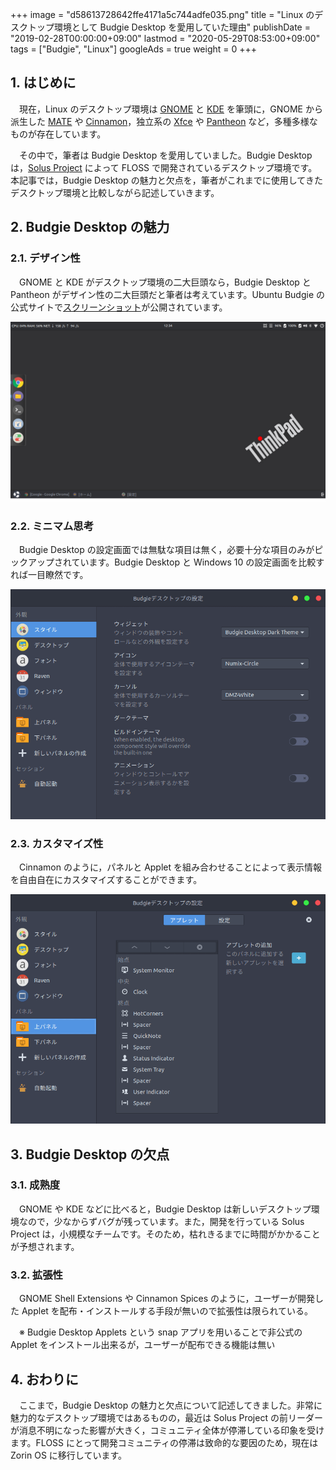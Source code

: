 +++
image = "d58613728642ffe4171a5c744adfe035.png"
title = "Linux のデスクトップ環境として Budgie Desktop を愛用していた理由"
publishDate = "2019-02-28T00:00:00+09:00"
lastmod = "2020-05-29T08:53:00+09:00"
tags = ["Budgie", "Linux"]
googleAds = true
weight = 0
+++

## 1. はじめに

　現在，Linux のデスクトップ環境は [GNOME](https://www.gnome.org/) と [KDE](https://kde.org/) を筆頭に，GNOME から派生した [MATE](https://mate-desktop.org/) や [Cinnamon](https://cinnamon-spices.linuxmint.com/)，独立系の [Xfce](https://www.xfce.org/) や [Pantheon](https://elementary.io/) など，多種多様なものが存在しています。

　その中で，筆者は Budgie Desktop を愛用していました。Budgie Desktop は，[Solus Project](https://getsol.us/) によって FLOSS で開発されているデスクトップ環境です。本記事では，Budgie Desktop の魅力と欠点を，筆者がこれまでに使用してきたデスクトップ環境と比較しながら記述していきます。

## 2. Budgie Desktop の魅力

### 2.1. デザイン性

　GNOME と KDE がデスクトップ環境の二大巨頭なら，Budgie Desktop と Pantheon がデザイン性の二大巨頭だと筆者は考えています。Ubuntu Budgie の公式サイトで[スクリーンショット](https://ubuntubudgie.org/portfolio/screenshots)が公開されています。

![](a4b685e77b49a76b6bf5ca03830b18c6.png)

### 2.2. ミニマム思考

　Budgie Desktop の設定画面では無駄な項目は無く，必要十分な項目のみがピックアップされています。Budgie Desktop と Windows 10 の設定画面を比較すれば一目瞭然です。

![](79f0192116b6313be075916f26580bbd.png)

### 2.3. カスタマイズ性

　Cinnamon のように，パネルと Applet を組み合わせることによって表示情報を自由自在にカスタマイズすることができます。

![](49de339d66753a431cdbce4154e5212a.png)

## 3. Budgie Desktop の欠点

### 3.1. 成熟度

　GNOME や KDE などに比べると，Budgie Desktop は新しいデスクトップ環境なので，少なからずバグが残っています。また，開発を行っている Solus Project は，小規模なチームです。そのため，枯れきるまでに時間がかかることが予想されます。

### 3.2. 拡張性

　GNOME Shell Extensions や Cinnamon Spices のように，ユーザーが開発した Applet を配布・インストールする手段が無いので拡張性は限られている。

　※ Budgie Desktop Applets という snap アプリを用いることで非公式の Applet をインストール出来るが，ユーザーが配布できる機能は無い

## 4. おわりに

　ここまで，Budgie Desktop の魅力と欠点について記述してきました。非常に魅力的なデスクトップ環境ではあるものの，最近は Solus Project の前リーダーが消息不明になった影響が大きく，コミュニティ全体が停滞している印象を受けます。FLOSS にとって開発コミュニティの停滞は致命的な要因のため，現在は Zorin OS に移行しています。